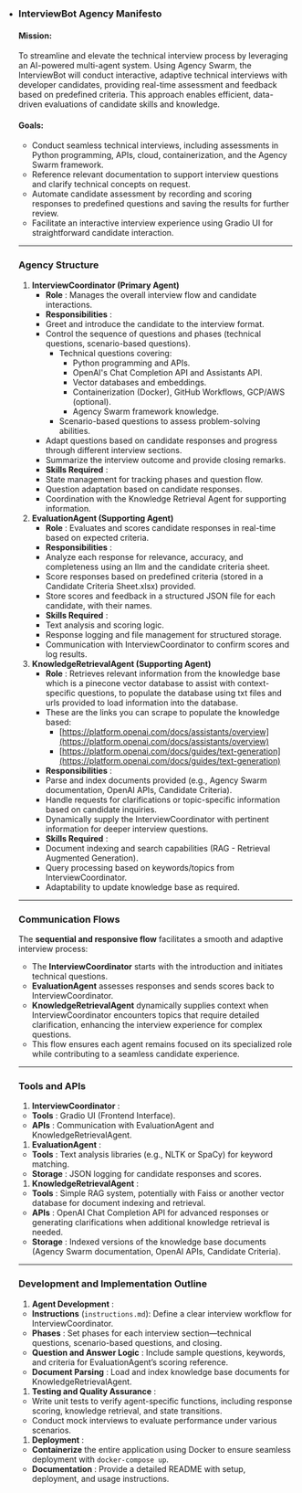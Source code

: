 * ### InterviewBot Agency Manifesto

  #### Mission:

  To streamline and elevate the technical interview process by leveraging an AI-powered multi-agent system. Using Agency Swarm, the InterviewBot will conduct interactive, adaptive technical interviews with developer candidates, providing real-time assessment and feedback based on predefined criteria. This approach enables efficient, data-driven evaluations of candidate skills and knowledge.

  #### Goals:


  * Conduct seamless technical interviews, including assessments in Python programming, APIs, cloud, containerization, and the Agency Swarm framework.
  * Reference relevant documentation to support interview questions and clarify technical concepts on request.
  * Automate candidate assessment by recording and scoring responses to predefined questions and saving the results for further review.
  * Facilitate an interactive interview experience using Gradio UI for straightforward candidate interaction.

  ---

  ### Agency Structure

  1. **InterviewCoordinator (Primary Agent)**
     * **Role** : Manages the overall interview flow and candidate interactions.
     * **Responsibilities** :
     * Greet and introduce the candidate to the interview format.
     * Control the sequence of questions and phases (technical questions, scenario-based questions).
       * Technical questions covering:
         * Python programming and APIs.
         * OpenAI's Chat Completion API and Assistants API.
         * Vector databases and embeddings.
         * Containerization (Docker), GitHub Workflows, GCP/AWS (optional).
         * Agency Swarm framework knowledge.
       * Scenario-based questions to assess problem-solving abilities.
     * Adapt questions based on candidate responses and progress through different interview sections.
     * Summarize the interview outcome and provide closing remarks.
     * **Skills Required** :
     * State management for tracking phases and question flow.
     * Question adaptation based on candidate responses.
     * Coordination with the Knowledge Retrieval Agent for supporting information.
  2. **EvaluationAgent (Supporting Agent)**
     * **Role** : Evaluates and scores candidate responses in real-time based on expected criteria.
     * **Responsibilities** :
     * Analyze each response for relevance, accuracy, and completeness using an llm and the candidate criteria sheet.
     * Score responses based on predefined criteria (stored in a Candidate Criteria Sheet.xlsx) provided.
     * Store scores and feedback in a structured JSON file for each candidate, with their names.
     * **Skills Required** :
     * Text analysis and scoring logic.
     * Response logging and file management for structured storage.
     * Communication with InterviewCoordinator to confirm scores and log results.
  3. **KnowledgeRetrievalAgent (Supporting Agent)**
     * **Role** : Retrieves relevant information from the knowledge base which is a pinecone vector database to assist with context-specific questions, to populate the database using txt files and urls provided to load information into the database.
     * These are the links you can scrape to populate the knowledge based:
       * [https://platform.openai.com/docs/assistants/overview](https://platform.openai.com/docs/assistants/overview)
       * [https://platform.openai.com/docs/guides/text-generation](https://platform.openai.com/docs/guides/text-generation)
     * **Responsibilities** :
     * Parse and index documents provided (e.g., Agency Swarm documentation, OpenAI APIs, Candidate Criteria).
     * Handle requests for clarifications or topic-specific information based on candidate inquiries.
     * Dynamically supply the InterviewCoordinator with pertinent information for deeper interview questions.
     * **Skills Required** :
     * Document indexing and search capabilities (RAG - Retrieval Augmented Generation).
     * Query processing based on keywords/topics from InterviewCoordinator.
     * Adaptability to update knowledge base as required.

  ---

  ### Communication Flows

  The **sequential and responsive flow** facilitates a smooth and adaptive interview process:

  * The **InterviewCoordinator** starts with the introduction and initiates technical questions.
  * **EvaluationAgent** assesses responses and sends scores back to InterviewCoordinator.
  * **KnowledgeRetrievalAgent** dynamically supplies context when InterviewCoordinator encounters topics that require detailed clarification, enhancing the interview experience for complex questions.
  * This flow ensures each agent remains focused on its specialized role while contributing to a seamless candidate experience.

  ---

  ### Tools and APIs

  1. **InterviewCoordinator** :

  * **Tools** : Gradio UI (Frontend Interface).
  * **APIs** : Communication with EvaluationAgent and KnowledgeRetrievalAgent.

  1. **EvaluationAgent** :

  * **Tools** : Text analysis libraries (e.g., NLTK or SpaCy) for keyword matching.
  * **Storage** : JSON logging for candidate responses and scores.

  1. **KnowledgeRetrievalAgent** :

  * **Tools** : Simple RAG system, potentially with Faiss or another vector database for document indexing and retrieval.
  * **APIs** : OpenAI Chat Completion API for advanced responses or generating clarifications when additional knowledge retrieval is needed.
  * **Storage** : Indexed versions of the knowledge base documents (Agency Swarm documentation, OpenAI APIs, Candidate Criteria).

  ---

  ### Development and Implementation Outline

  1. **Agent Development** :

  * **Instructions** (`instructions.md`): Define a clear interview workflow for InterviewCoordinator.
  * **Phases** : Set phases for each interview section—technical questions, scenario-based questions, and closing.
  * **Question and Answer Logic** : Include sample questions, keywords, and criteria for EvaluationAgent’s scoring reference.
  * **Document Parsing** : Load and index knowledge base documents for KnowledgeRetrievalAgent.

  1. **Testing and Quality Assurance** :

  * Write unit tests to verify agent-specific functions, including response scoring, knowledge retrieval, and state transitions.
  * Conduct mock interviews to evaluate performance under various scenarios.

  1. **Deployment** :

  * **Containerize** the entire application using Docker to ensure seamless deployment with `docker-compose up`.
  * **Documentation** : Provide a detailed README with setup, deployment, and usage instructions.
